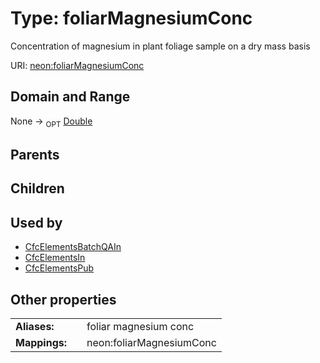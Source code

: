 
# Type: foliarMagnesiumConc


Concentration of magnesium in plant foliage sample on a dry mass basis

URI: [neon:foliarMagnesiumConc](https://data.neonscience.org/foliarMagnesiumConc)


## Domain and Range

None ->  <sub>OPT</sub> [Double](types/Double.md)

## Parents


## Children


## Used by

 * [CfcElementsBatchQAIn](CfcElementsBatchQAIn.md)
 * [CfcElementsIn](CfcElementsIn.md)
 * [CfcElementsPub](CfcElementsPub.md)

## Other properties

|  |  |  |
| --- | --- | --- |
| **Aliases:** | | foliar magnesium conc |
| **Mappings:** | | neon:foliarMagnesiumConc |

